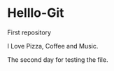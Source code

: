 Helllo-Git
==========

First repository

I Love Pizza, Coffee and Music.

The second day for testing the file.
